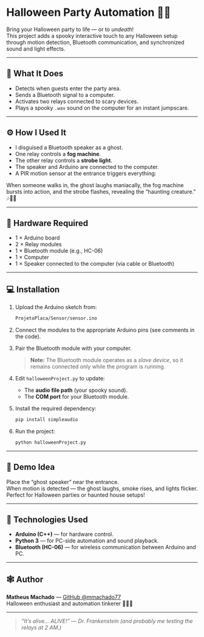 # Halloween Party Automation 🎃👻  

Bring your Halloween party to life — or to *undeath*!  
This project adds a spooky interactive touch to any Halloween setup through motion detection, Bluetooth communication, and synchronized sound and light effects.

---

## 🧠 What It Does  
- Detects when guests enter the party area.  
- Sends a Bluetooth signal to a computer.  
- Activates two relays connected to scary devices.  
- Plays a spooky `.wav` sound on the computer for an instant jumpscare.  

---

## ⚙️ How I Used It  
- I disguised a Bluetooth speaker as a ghost.  
- One relay controls a **fog machine**.  
- The other relay controls a **strobe light**.  
- The speaker and Arduino are connected to the computer.  
- A PIR motion sensor at the entrance triggers everything:  

When someone walks in, the ghost laughs maniacally, the fog machine bursts into action, and the strobe flashes, revealing the “haunting creature.” 🎶💨💀  

---

## 🔧 Hardware Required  
- 1 × Arduino board  
- 2 × Relay modules  
- 1 × Bluetooth module (e.g., HC-06)  
- 1 × Computer  
- 1 × Speaker connected to the computer (via cable or Bluetooth)  

---

## 💻 Installation  

1. Upload the Arduino sketch from:  
   ```bash
   ProjetoPlaca/Sensor/sensor.ino
   ```  

2. Connect the modules to the appropriate Arduino pins (see comments in the code).  

3. Pair the Bluetooth module with your computer.  
   > **Note:** The Bluetooth module operates as a *slave device*, so it remains connected only while the program is running.  

4. Edit `halloweenProject.py` to update:  
   - The **audio file path** (your spooky sound).  
   - The **COM port** for your Bluetooth module.  

5. Install the required dependency:  
   ```bash
   pip install simpleaudio
   ```  

6. Run the project:  
   ```bash
   python halloweenProject.py
   ```  

---

## 👀 Demo Idea  
Place the “ghost speaker” near the entrance.  
When motion is detected — the ghost laughs, smoke rises, and lights flicker.  
Perfect for Halloween parties or haunted house setups!  

---

## 🧩 Technologies Used  
- **Arduino (C++)** — for hardware control.  
- **Python 3** — for PC-side automation and sound playback.  
- **Bluetooth (HC-06)** — for wireless communication between Arduino and PC.  

---

## 🕸️ Author  
**Matheus Machado** — [GitHub @mmachado77](https://github.com/mmachado77)  
Halloween enthusiast and automation tinkerer 👨‍💻🎃  

---

> *“It’s alive... ALIVE!” — Dr. Frankenstein (and probably me testing the relays at 2 AM.)*
> 
